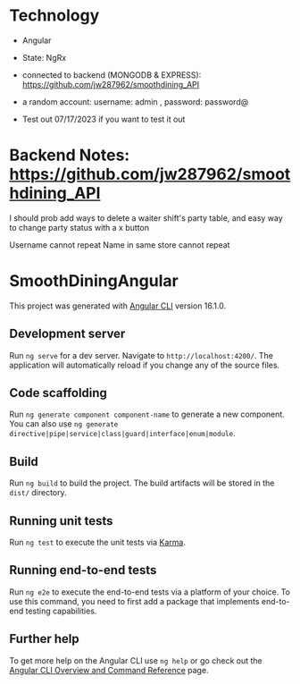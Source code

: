 # Technology

- Angular
- State: NgRx
- connected to backend (MONGODB & EXPRESS): https://github.com/jw287962/smoothdining_API
- a random account: username: admin , password: password@ 

- Test out 07/17/2023 if you want to test it out

# Backend Notes: https://github.com/jw287962/smoothdining_API
I should prob add ways to delete a waiter shift's party table, and easy way to change party status with a x button

Username cannot repeat 
Name in same store cannot repeat


# SmoothDiningAngular

This project was generated with [Angular CLI](https://github.com/angular/angular-cli) version 16.1.0.

## Development server

Run `ng serve` for a dev server. Navigate to `http://localhost:4200/`. The application will automatically reload if you change any of the source files.

## Code scaffolding

Run `ng generate component component-name` to generate a new component. You can also use `ng generate directive|pipe|service|class|guard|interface|enum|module`.

## Build

Run `ng build` to build the project. The build artifacts will be stored in the `dist/` directory.

## Running unit tests

Run `ng test` to execute the unit tests via [Karma](https://karma-runner.github.io).

## Running end-to-end tests

Run `ng e2e` to execute the end-to-end tests via a platform of your choice. To use this command, you need to first add a package that implements end-to-end testing capabilities.

## Further help

To get more help on the Angular CLI use `ng help` or go check out the [Angular CLI Overview and Command Reference](https://angular.io/cli) page.
